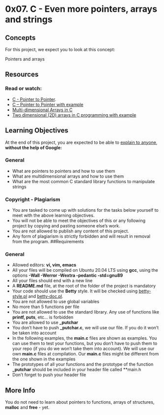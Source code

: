 # 0x07. C - Even more pointers, arrays and strings
## Concepts
For this project, we expect you to look at this concept:

Pointers and arrays

## Resources
### Read or watch:
- [C - Pointer to Pointer](https://www.tutorialspoint.com/cprogramming/c_pointer_to_pointer.htm).
- [C – Pointer to Pointer with example](https://beginnersbook.com/2014/01/c-pointer-to-pointer/)
- [Multi-dimensional Arrays in C](https://www.tutorialspoint.com/cprogramming/c_multi_dimensional_arrays.htm)
- [Two dimensional (2D) arrays in C programming with example](https://beginnersbook.com/2014/01/2d-arrays-in-c-example/)
## Learning Objectives
At the end of this project, you are expected to be able to [explain to anyone](https://fs.blog/feynman-learning-technique/), **without the help of Google:**
### General
- What are pointers to pointers and how to use them
- What are multidimensional arrays and how to use them
- What are the most common C standard library functions to manipulate strings
### Copyright - Plagiarism
- You are tasked to come up with solutions for the tasks below yourself to meet with the above learning objectives.
- You will not be able to meet the objectives of this or any following project by copying and pasting someone else’s work.
- You are not allowed to publish any content of this project.
- Any form of plagiarism is strictly forbidden and will result in removal from the program.
##Requirements
### General
- Allowed editors: **vi, vim, emacs**
- All your files will be compiled on Ubuntu 20.04 LTS using **gcc**, using the options **-Wall -Werror -Wextra -pedantic -std=gnu89**
- All your files should end with a new line
- A **README.md** file, at the root of the folder of the project is mandatory
- Your code should use the **Betty** style. It will be checked using [betty-style.pl](https://github.com/alx-tools/Betty/blob/master/betty-style.pl) and [betty-doc.pl](https://github.com/alx-tools/Betty/blob/master/betty-doc.pl).
- You are not allowed to use global variables
- No more than 5 functions per file
- You are not allowed to use the standard library. Any use of functions like **printf, puts**, etc… is forbidden
- You are allowed to use **_putchar**
- You don’t have to push **_putchar.c**, we will use our file. If you do it won’t be taken into account
- In the following examples, the **main.c** files are shown as examples. You can use them to test your functions, but you don’t have to push them to your repo (if you do we won’t take them into account). We will use our own **main.c** files at compilation. Our **main.c** files might be different from the one shown in the examples
- The prototypes of all your functions and the prototype of the function **_putchar** should be included in your header file called **main.h
- Don’t forget to push your header file
## More Info
You do not need to learn about pointers to functions, arrays of structures, **malloc** and **free** - yet.
